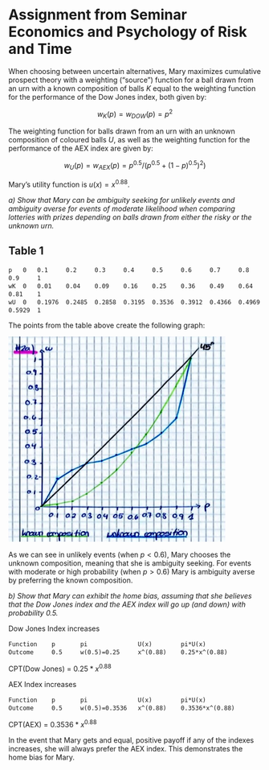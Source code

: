 Assignment from Seminar Economics and Psychology of Risk and Time
========

When choosing between uncertain alternatives, Mary maximizes cumulative prospect theory with a weighting (“source”) function for a ball drawn from an urn with a known composition of balls $K$ equal to the weighting function for the performance of the Dow Jones index, both given by: 

$$w_K(p) = w_{DOW}(p) = p^2$$

The weighting function for balls drawn from an urn with an unknown composition of coloured balls $U$, as well as the weighting function for the performance of the AEX index are given by: 

$$w_U(p) = w_{AEX}(p) = p^{0.5}/(p^{0.5}+(1-p)^{0.5})^2)$$ 

Mary’s utility function is $u(x) = x^{0.88}$.

*a) Show that Mary can be ambiguity seeking for unlikely events and ambiguity averse for events of moderate likelihood when comparing lotteries with prizes depending on balls drawn from either the risky or the unknown urn.*

Table 1
--------
	p	0	0.1		0.2		0.3		0.4		0.5		0.6		0.7		0.8		0.9		1
	wK	0	0.01	0.04	0.09	0.16	0.25	0.36	0.49	0.64	0.81	1
	wU	0	0.1976	0.2485	0.2858	0.3195	0.3536	0.3912	0.4366	0.4969	0.5929	1

The points from the table above create the following graph:

![Graph](image.jpg)


As we can see in unlikely events (when $p<0.6$), Mary chooses the unknown composition, meaning that she is ambiguity seeking. For events with moderate or high probability (when $p>0.6$) Mary is ambiguity averse by preferring the known composition.
 

*b) Show that Mary can exhibit the home bias, assuming that she believes that the Dow Jones index and the AEX index will go up (and down) with probability 0.5.*

Dow Jones Index increases

	Function	p		pi				U(x)		pi*U(x)
	Outcome		0.5 	w(0.5)=0.25		x^(0.88)	0.25*x^(0.88)

CPT(Dow Jones) = $0.25*x^{0.88}$

AEX Index increases

	Function	p		pi				U(x)		pi*U(x)
	Outcome		0.5 	w(0.5)=0.3536	x^(0.88)	0.3536*x^(0.88)	

CPT(AEX) = $0.3536*x^{0.88}$

In the event that Mary gets and equal, positive payoff if any of the indexes increases, she will always prefer the AEX index. This demonstrates the home bias for Mary.


